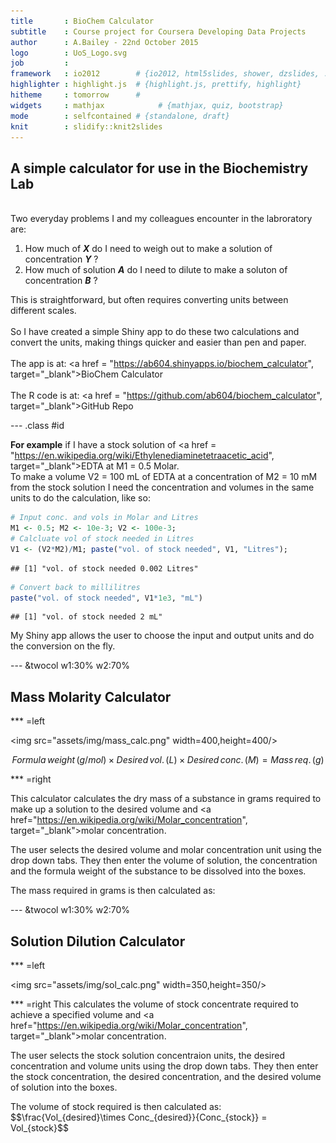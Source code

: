 ```yaml
---
title       : BioChem Calculator
subtitle    : Course project for Coursera Developing Data Projects
author      : A.Bailey - 22nd October 2015
logo        : UoS_Logo.svg
job         : 
framework   : io2012        # {io2012, html5slides, shower, dzslides, ...}
highlighter : highlight.js  # {highlight.js, prettify, highlight}
hitheme     : tomorrow      # 
widgets     : mathjax            # {mathjax, quiz, bootstrap}
mode        : selfcontained # {standalone, draft}
knit        : slidify::knit2slides
---
```

<!-- Limit image width and height -->
<style type='text/css'>
img {
    max-height: 625px;
    max-width: 964px;
}
</style>

<!-- Center image on slide 
<script src="http://ajax.aspnetcdn.com/ajax/jQuery/jquery-1.7.min.js"></script>
<script type='text/javascript'>
$(function() {
    $("p:has(img)").addClass('centered');
});
</script> -->

<!-- Center bold font -->
<style>
strong {
  font-weight: bold;
}
</style>

<!-- Center italic font -->
<style>
em {
  font-style: italic
}
</style>

## A simple calculator for use in the Biochemistry Lab 
<br>
Two everyday problems I and my colleagues encounter in the labroratory are:

1. How much of ***X*** do I need to weigh out to make a solution of concentration ***Y*** ?
2. How much of solution ***A*** do I need to dilute to make a soluton of concentration ***B*** ?

This is straightforward, but often requires converting units between different
scales.
<br>
<br>
So I have created a simple Shiny app to do these two calculations and convert the units, 
making things quicker and easier than pen and paper.
<br>
<br>
The app is at: <a href = "https://ab604.shinyapps.io/biochem_calculator", target="_blank">BioChem Calculator</a>
<br>
<br>
The R code is at: <a href = "https://github.com/ab604/biochem_calculator", target="_blank">GitHub Repo</a>

--- .class #id 

**For example** if I have a stock solution of <a href = "https://en.wikipedia.org/wiki/Ethylenediaminetetraacetic_acid", target="_blank">EDTA</a> at M1 = 0.5 Molar.
<br>
To make a volume V2 = 100 mL of EDTA at a concentration of M2 = 10 mM from the stock solution I need the concentration and volumes in the same units
to do the calculation, like so:

```r
# Input conc. and vols in Molar and Litres
M1 <- 0.5; M2 <- 10e-3; V2 <- 100e-3;
# Calcluate vol of stock needed in Litres
V1 <- (V2*M2)/M1; paste("vol. of stock needed", V1, "Litres");
```

```
## [1] "vol. of stock needed 0.002 Litres"
```

```r
# Convert back to millilitres
paste("vol. of stock needed", V1*1e3, "mL")
```

```
## [1] "vol. of stock needed 2 mL"
```

My Shiny app allows the user to choose the input and output units and do the 
conversion on the fly.

--- &twocol w1:30% w2:70%

## Mass Molarity Calculator

*** =left

<img src="assets/img/mass_calc.png" width=400,height=400/>

$$Formula\,weight\,(g/mol) \times Desired\,vol.\,(L) \times Desired\,conc.\,(M) = Mass\,req.\,(g)$$

*** =right

This calculator calculates the dry mass of a substance in grams required to make up a solution to the desired volume and
<a href="https://en.wikipedia.org/wiki/Molar_concentration", target="_blank">molar concentration</a>.
<p>
The user selects the desired volume and molar concentration unit using the drop down tabs. They then enter the volume of solution, the concentration and the formula weight of the substance to be dissolved into the boxes. 
<p>
The mass required in grams is then calculated as:

--- &twocol w1:30% w2:70%

## Solution Dilution Calculator

*** =left

<img src="assets/img/sol_calc.png" width=350,height=350/>

*** =right
This calculates the volume of stock concentrate required to achieve a specified volume and 
<a href="https://en.wikipedia.org/wiki/Molar_concentration", target="_blank">molar concentration</a>.
<p>
The user selects the stock solution concentraion units, the
desired concentration and volume units using the drop down tabs. 
They then enter the stock concentration, the desired concentration, and the desired volume of solution into the boxes. 
<p>
The volume of stock required is then calculated as:
$$\frac{Vol_{desired}\times Conc_{desired}}{Conc_{stock}} = Vol_{stock}$$

